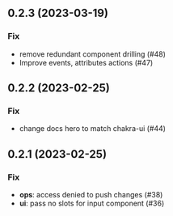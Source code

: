 ## 0.2.3 (2023-03-19)

### Fix

- remove redundant component drilling (#48)
- Improve events, attributes actions (#47)

## 0.2.2 (2023-02-25)

### Fix

- change docs hero to match chakra-ui (#44)

## 0.2.1 (2023-02-25)

### Fix

- **ops**: access denied to push changes (#38)
- **ui**: pass no slots for input component (#36)
